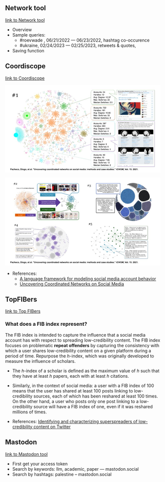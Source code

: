 ## Network tool
[link to Network tool](https://osome.iu.edu/tools/networks/)

- Overview 
- Sample queries: 
	- #roevwade , 06/21/2022 — 06/23/2022, hashtag co-occurence
	- #ukraine, 02/24/2023 — 02/25/2023, retweets & quotes, 
- Saving function

## Coordiscope 

[link to Coordiscope](https://osome.iu.edu/tools/coordiscope)

![image](figures/coordination.jpg)

![image](figures/coordination_2.jpg)

- References: 
    - [A language framework for modeling social media account behavior](https://epjdatascience.springeropen.com/articles/10.1140/epjds/s13688-023-00410-9
)
    - [Uncovering Coordinated Networks on Social Media](https://ojs.aaai.org/index.php/ICWSM/article/view/18075/17878)
    
## TopFIBers

[link to Top FIBers](https://osome.iu.edu/tools/topfibers) 

### What does a FIB index represent?

The FIB index is intended to capture the influence that a social media account has with respect to spreading low-credibility content. The FIB index focuses on problematic **repeat offenders** by capturing the consistency with which a user shares low-credibility content on a given platform during a period of time.
Repurpose the _h_-index, which was originally developed to measure the influence of scholars. 
- The _h_-index of a scholar is defined as the maximum value of _h_ such that they have at least _h_ papers, each with at least _h_ citations.
- Similarly, in the context of social media: a user with a FIB index of 100 means that the user has shared at least 100 posts linking to low-credibility sources, each of which has been reshared at least 100 times. On the other hand, a user who posts only one post linking to a low-credibility source will have a FIB index of one, even if it was reshared millions of times.

- References:
[Identifying and characterizing superspreaders of low-credibility content on Twitter](https://journals.plos.org/plosone/article?id=10.1371/journal.pone.0302201)

## Mastodon

[link to Mastodon tool](https://osome.iu.edu/tools/mastodon)

- First get your access token 
- Search by keywords: llm, academic, paper — mastodon.social
- Search by hashtags: palestine – mastodon.social
